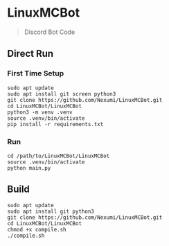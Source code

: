 # LinuxMCBot
> Discord Bot Code

## Direct Run
### First Time Setup
```
sudo apt update
sudo apt install git screen python3
git clone https://github.com/Nexumi/LinuxMCBot.git
cd LinuxMCBot/LinuxMCBot
python3 -m venv .venv
source .venv/bin/activate
pip install -r requirements.txt
```

### Run
```
cd /path/to/LinuxMCBot/LinuxMCBot
source .venv/bin/activate
python main.py
```

## Build
```
sudo apt update
sudo apt install git python3
git clone https://github.com/Nexumi/LinuxMCBot.git
cd LinuxMCBot/LinuxMCBot
chmod +x compile.sh
./compile.sh
```